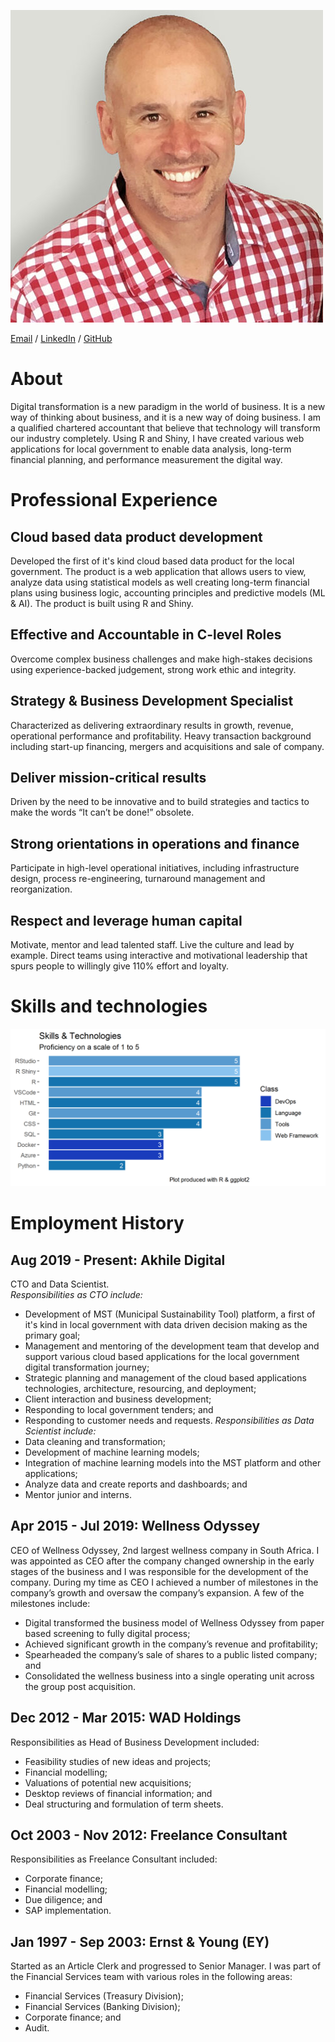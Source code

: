 ![DG Immage](images/profilePic.jpg)

[Email](mailto:dawiegr@gmail.com) / [LinkedIn](https://www.linkedin.com/in/dawie-griesel/) / [GitHub](https://github.com/dawiegriesel/) 

# About
Digital transformation is a new paradigm in the world of business. It is a new way of thinking about business, and it is a new way of doing business. I am a qualified chartered accountant that believe that technology will transform our industry completely. Using R and Shiny, I have created various web applications for local government to enable data analysis, long-term financial planning, and performance measurement the digital way. 
# Professional Experience
## Cloud based data product development
Developed the first of it's kind cloud based data product for the local government. The product is a web application that allows users to view, analyze data using statistical models as well creating long-term financial plans using business logic, accounting principles and predictive models (ML & AI). The product is built using R and Shiny.
## Effective and Accountable in C-level Roles
Overcome complex business challenges and make high-stakes decisions using experience-backed judgement, strong work ethic and integrity.
## Strategy & Business Development Specialist
Characterized as delivering extraordinary results in growth, revenue, operational performance and profitability. Heavy transaction background including start-up financing, mergers and acquisitions and sale of company.
## Deliver mission-critical results
Driven by the need to be innovative and to build strategies and tactics to make the words “It can’t be done!” obsolete.
## Strong orientations in operations and finance
Participate in high-level operational initiatives, including infrastructure design, process re-engineering, turnaround management and reorganization.
## Respect and leverage human capital
Motivate, mentor and lead talented staff. Live the culture and lead by example. Direct teams using interactive and motivational leadership that spurs people to willingly give 110% effort and loyalty.

# Skills and technologies
![Skills Plot](images/skillsPlot.png)

# Employment History
## Aug 2019 - Present: Akhile Digital
CTO and Data Scientist.   
_*Responsibilities as CTO include:*_
* Development of MST (Municipal Sustainability Tool) platform, a first of it's kind in local government with data driven decision making as the primary goal;
* Management and mentoring of the development team that develop and support various cloud based applications for the local government digital transformation journey;
* Strategic planning and management of the cloud based applications technologies, architecture, resourcing, and deployment;
* Client interaction and business development;
* Responding to local government tenders; and
* Responding to customer needs and requests.
_*Responsibilities as Data Scientist include:*_   
* Data cleaning and transformation;
* Development of machine learning models;
* Integration of machine learning models into the MST platform and other applications;
* Analyze data and create reports and dashboards; and
* Mentor junior and interns.

## Apr 2015 - Jul 2019: Wellness Odyssey
CEO of Wellness Odyssey, 2nd largest wellness company in South Africa. I was appointed as CEO after the company changed ownership in the early stages of the business and I was responsible for the development of the company. During my time as CEO I achieved a number of milestones in the company’s growth and oversaw the company’s expansion. A few of the milestones include:
* Digital transformed the business model of Wellness Odyssey from paper based screening to fully digital process;
* Achieved significant growth in the company’s revenue and profitability;
* Spearheaded the company’s sale of shares to a public listed company; and
* Consolidated the wellness business into a single operating unit across the group post acquisition.

## Dec 2012 - Mar 2015: WAD Holdings
Responsibilities as Head of Business Development included:  	
* Feasibility studies of new ideas and projects; 
* Financial modelling;
* Valuations of potential new acquisitions;  
* Desktop reviews of financial information; and
* Deal structuring and formulation of term sheets.

## Oct 2003 - Nov 2012: Freelance Consultant
Responsibilities as Freelance Consultant included:
* Corporate finance;
* Financial modelling;
* Due diligence; and
* SAP implementation.

## Jan 1997 - Sep 2003: Ernst & Young (EY)
Started as an Article Clerk and progressed to Senior Manager. I was part of the Financial Services team with various roles in the following areas:
* Financial Services (Treasury Division);
* Financial Services (Banking Division);
* Corporate finance; and
* Audit.
